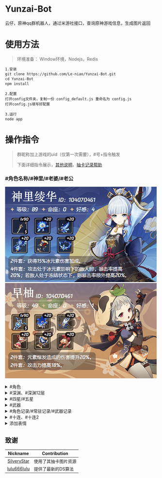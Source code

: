 # Yunzai-Bot
云仔，原神qq群机器人，通过米游社接口，查询原神游戏信息，生成图片返回

# 使用方法
>环境准备： Window环境，Nodejs，Redis

```
1.安装
git clone https://github.com/Le-niao/Yunzai-Bot.git
cd Yunzai-Bot
npm install

2.配置
打开config文件夹，复制一份 config_default.js 重命名为 config.js
打开config.js填写好配置

3.运行
node app
```

# 操作指令
>群昵称加上游戏的uid（仅第一次需要），#号+指令触发
>
>下面详细指令展示，[其他说明](resources/readme/命令说明.md)，[抽卡记录帮助](resources/logHelp/记录帮助.md)

### #角色名称/#神里/#老婆/#老公
![神里](resources/readme/神里.png)
![早柚](resources/readme/早柚.png)

<details>
<summary>#角色</summary>
<img src="resources/readme/角色.png" alt="#角色">
</details>

<details>
<summary>#深渊、#深渊12层</summary>
<img src="resources/readme/深渊.png" alt="#深渊">
<img src="resources/readme/深渊12层.png" alt="#深渊12层">
</details>

<details>
<summary>#四星/#五星</summary>
<img src="resources/readme/五星.png" alt="#五星">
</details>

<details>
<summary>#武器</summary>
<img src="resources/readme/武器.png" alt="#武器">
</details>

<details>
<summary>#角色记录/#常驻记录/#武器记录</summary>
<img src="resources/readme/角色记录.png" alt="#角色记录">
</details>

<details>
<summary>#十连、#十连2</summary>
<img src="resources/readme/十连.png" alt="#十连">
</details>

<details>
<summary>添加表情</summary>
<img src="resources/readme/添加表情.png" alt="添加表情">
</details>

## 致谢
| Nickname                                                     | Contribution                        |
| :----------------------------------------------------------: | ----------------------------------- |
|[SilveryStar](https://github.com/SilveryStar/Adachi-BOT) | 使用了其抽卡图片资源 |
|[lulu666lulu](https://github.com/lulu666lulu) | 提供了最新的DS算法 |



